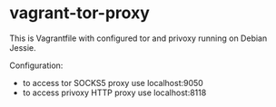 vagrant-tor-proxy
=================

This is Vagrantfile with configured tor and privoxy running on Debian Jessie.

Configuration:
* to access tor SOCKS5 proxy use localhost:9050
* to access privoxy HTTP proxy use localhost:8118
